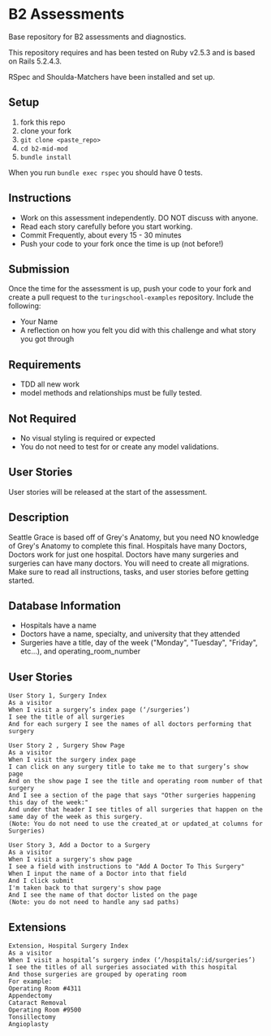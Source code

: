 # B2 Assessments

Base repository for B2 assessments and diagnostics.

This repository requires and has been tested on Ruby v2.5.3 and is based on Rails 5.2.4.3.

RSpec and Shoulda-Matchers have been installed and set up.

## Setup

1. fork this repo
2. clone your fork
3. `git clone <paste_repo>`
4. `cd b2-mid-mod`
5. `bundle install`

When you run `bundle exec rspec` you should have 0 tests.

## Instructions

* Work on this assessment independently. DO NOT discuss with anyone.
* Read each story carefully before you start working.
* Commit Frequently, about every 15 - 30 minutes
* Push your code to your fork once the time is up (not before!)

## Submission

Once the time for the assessment is up, push your code to your fork and create a pull request to the `turingschool-examples` repository. Include the following:

* Your Name
* A reflection on how you felt you did with this challenge and what story you got through

## Requirements

* TDD all new work
* model methods and relationships must be fully tested.

## Not Required

* No visual styling is required or expected
* You do not need to test for or create any model validations.

## User Stories

User stories will be released at the start of the assessment.

## Description

Seattle Grace is based off of Grey's Anatomy, but you need NO knowledge of Grey's Anatomy to complete this final.
Hospitals have many Doctors, Doctors work for just one hospital. Doctors have many surgeries and surgeries can have many doctors. You will need to create all migrations. Make sure to read all instructions, tasks, and user stories before getting started.

## Database Information

* Hospitals have a name
* Doctors have a name, specialty, and university that they attended
* Surgeries have a title, day of the week ("Monday", "Tuesday", "Friday", etc...), and operating_room_number

## User Stories
```
User Story 1, Surgery Index
As a visitor
When I visit a surgery’s index page (‘/surgeries’)
I see the title of all surgeries
And for each surgery I see the names of all doctors performing that surgery
```
```
User Story 2 , Surgery Show Page
As a visitor
When I visit the surgery index page
I can click on any surgery title to take me to that surgery’s show page
And on the show page I see the title and operating room number of that surgery
And I see a section of the page that says "Other surgeries happening this day of the week:"
And under that header I see titles of all surgeries that happen on the same day of the week as this surgery.
(Note: You do not need to use the created_at or updated_at columns for Surgeries)
```
```
User Story 3, Add a Doctor to a Surgery
As a visitor
When I visit a surgery's show page
I see a field with instructions to "Add A Doctor To This Surgery"
When I input the name of a Doctor into that field
And I click submit
I'm taken back to that surgery's show page
And I see the name of that doctor listed on the page
(Note: you do not need to handle any sad paths)
```
## Extensions
```
Extension, Hospital Surgery Index
As a visitor
When I visit a hospital’s surgery index (‘/hospitals/:id/surgeries’)
I see the titles of all surgeries associated with this hospital
And those surgeries are grouped by operating room
For example:
Operating Room #4311
Appendectomy
Cataract Removal
Operating Room #9500
Tonsillectomy
Angioplasty
```
